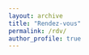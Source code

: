 ```yaml
---
layout: archive
title: "Rendez-vous"
permalink: /rdv/
author_profile: true
---
```


<!-- Calendly inline widget begin -->
<div class="calendly-inline-widget" data-url="https://calendly.com/nicolas-herbaut" style="min-width:320px;height:630px;"></div>
<script type="text/javascript" src="https://assets.calendly.com/assets/external/widget.js" async></script>
<!-- Calendly inline widget end -->